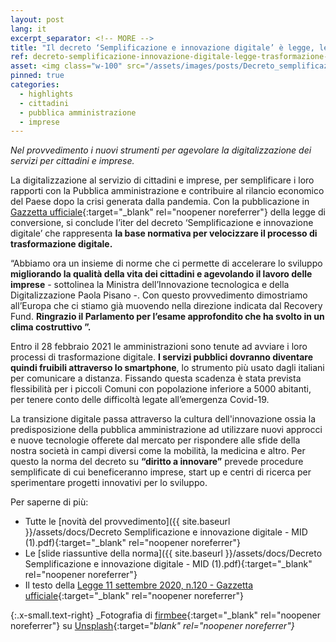 ```yaml
---
layout: post
lang: it
excerpt_separator: <!-- MORE -->
title: "Il decreto ‘Semplificazione e innovazione digitale’ è legge, le norme per guidare la trasformazione del Paese"
ref: decreto-semplificazione-innovazione-digitale-legge-trasformazione-del-paese
asset: <img class="w-100" src="/assets/images/posts/Decreto_semplificazione_innovazione_legge2.jpg" alt="Decreto semplificazione e innovazione digitale legge"/>
pinned: true
categories:
  - highlights
  - cittadini
  - pubblica amministrazione
  - imprese
---
```


_Nel provvedimento i nuovi strumenti per agevolare la digitalizzazione dei servizi per cittadini e imprese._

<!-- MORE -->

La digitalizzazione al servizio di cittadini e imprese, per semplificare i loro rapporti con la Pubblica amministrazione e contribuire al rilancio economico del Paese dopo la crisi generata dalla pandemia. Con la pubblicazione in [Gazzetta ufficiale](https://www.gazzettaufficiale.it/eli/id/2020/09/14/20G00139/sg){:target="_blank" rel="noopener noreferrer"} della legge di conversione, si conclude l’iter del decreto ‘Semplificazione e innovazione digitale’ che rappresenta **la base normativa per velocizzare il processo di trasformazione digitale.**   

“Abbiamo ora un insieme di norme che ci permette di accelerare lo sviluppo **migliorando la qualità della vita dei cittadini e agevolando il lavoro delle imprese** - sottolinea la Ministra dell’Innovazione tecnologica e della Digitalizzazione Paola Pisano -. Con questo provvedimento dimostriamo all’Europa che ci stiamo già muovendo nella direzione indicata dal Recovery Fund. **Ringrazio il Parlamento per l’esame approfondito che ha svolto in un clima costruttivo ”.**    

Entro il 28 febbraio 2021 le amministrazioni sono tenute ad avviare i loro processi di trasformazione digitale. **I servizi pubblici dovranno diventare quindi fruibili attraverso lo smartphone**, lo strumento più usato dagli italiani per comunicare a distanza. Fissando questa scadenza è stata prevista flessibilità per i piccoli Comuni con popolazione inferiore a 5000 abitanti, per tenere conto delle difficoltà legate all’emergenza Covid-19.    

La transizione digitale passa attraverso la cultura dell'innovazione ossia la predisposizione della pubblica amministrazione ad utilizzare nuovi approcci e nuove tecnologie offerete dal mercato per rispondere alle sfide della nostra società in campi diversi come la mobilità, la medicina e altro. Per questo la norma del decreto su **“diritto a innovare”** prevede procedure semplificate di cui beneficeranno imprese, start up e centri di ricerca per sperimentare progetti innovativi per lo sviluppo.

Per saperne di più:

- Tutte le [novità del provvedimento]({{ site.baseurl }}/assets/docs/Decreto Semplificazione e innovazione digitale - MID (1).pdf){:target="_blank" rel="noopener noreferrer"}
- Le [slide riassuntive della norma]({{ site.baseurl }}/assets/docs/Decreto Semplificazione e innovazione digitale - MID (1).pdf){:target="_blank" rel="noopener noreferrer"}
- Il testo della [Legge 11 settembre 2020, n.120 - Gazzetta ufficiale](https://www.gazzettaufficiale.it/eli/id/2020/09/14/20G00139/sg){:target="_blank" rel="noopener noreferrer"}








{:.x-small.text-right}
_Fotografia di [firmbee](https://unsplash.com/@firmbee){:target="_blank" rel="noopener noreferrer"} su [Unsplash](https://unsplash.com/photos/SpVHcbuKi6E){:target="_blank" rel="noopener noreferrer"}_
